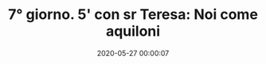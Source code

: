 ---
layout: post #devo lasciarlo così
title: "7° giorno. 5' con sr Teresa: Noi come aquiloni" #devo cambiare il nome, lasciando tra virgolette, è il nome dell'episodio del podcast
categories: [Archiviostorico, NovenaAM] #la categoria dove metto l'episodio [novena AM] meglio fare un podcast per ogni categoria, un po' come la playlist. NB non lasciare spazi
date: 2020-05-27 00:00:07 #la data dovrebbe essere quella dell'invio del podcast, ma si può mettere una qualsiasi.
#NB le date segnano l'ordine di caricamento, non il titolo, quindi quando le carichi, se vuoi un ordine, metti le date in ordine cronologico crescente.
#In caso che non lo siano nell'ordine che vuoi cambia l'ora.
file: //ArchiviostoricoFMAIPI.github.io/mp3s/Archiviostorico/srtvp/7giornonovenaam.mp3 #File: // nome sito. nome cartella. Non serve scrivere due volte ArchiviostoricoFMAIPI. nome file, puoi caricarti tante sottocartelle in mp3s...mp3s/sottocartella/nome file.mp3 NB solo Mp3!
#deve essere sempre in github, internet utilizza questi flash ////
summary: "7 giorno." #descrizione dell'episodio. es. 1 giorno. la descrizione dell'audio.
duration: "04:15" #durata: la durata del file, va inserito manualmente, non lo fa il programma
length: "10532598" #la lunghezza si trova in proprietà / dimensioni NB in byte
image: //immagini/Archiviostorico/srtvp/giorno7.jpg #l'immagine che vuoi mettere, è la cartella su PC dove metti le immagini, NB Attenzione alle maiuscole e minuscole
#i nomi delle categorie devono essere diversi
---